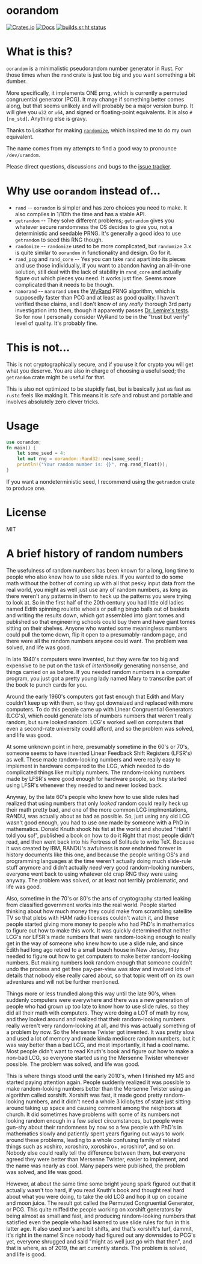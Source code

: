 # oorandom

[![Crates.io](https://img.shields.io/crates/v/oorandom.svg)](https://crates.io/crates/oorandom)
[![Docs](https://docs.rs/oorandom/badge.svg)](https://docs.rs/oorandom)
[![builds.sr.ht status](https://builds.sr.ht/~icefox/oorandom.svg)](https://builds.sr.ht/~icefox/oorandom?)

# What is this?

`oorandom` is a minimalistic pseudorandom number generator in Rust.  For
those times when the `rand` crate is just too big and you want something
a bit dumber.

More specifically, it implements ONE prng, which is currently a permuted
congruential generator (PCG).  It may change if something better comes
along, but that seems unlikely and will probably be a major version
bump.  It will give you `u32` or `u64`, and signed or floating-point
equivalents.  It is also `#[no_std]`.  Anything else is gravy.

Thanks to Lokathor for making
[`randomize`](https://github.com/Lokathor/randomize), which inspired me
to do my own equivalent.

The name comes from my attempts to find a good way to pronounce
`/dev/urandom`.

Please direct questions, discussions and bugs to the [issue
tracker](https://todo.sr.ht/~icefox/oorandom).

# Why use `oorandom` instead of...

 * `rand` -- `oorandom` is simpler and has zero choices you need to
   make.  It also compiles in 1/10th the time and has a stable API.
 * `getrandom` -- They solve different problems; `getrandom` gives you
   whatever secure randomness the OS decides to give you, not a
   deterministic and seedable PRNG.  It's generally a good idea to use
   `getrandom` to seed this RNG though.
 * `randomize` -- `randomize` used to be more complicated, but
   `randomize` 3.x is quite similar to `oorandom` in functionality and
   design.  Go for it.
 * `rand_pcg` and `rand_core` -- Yes you can take `rand` apart into its
   pieces and use those individually, if you want to abandon having an
   all-in-one solution, still deal with the lack of stability in
   `rand_core` and actually figure out which pieces you need.  It works
   just fine.  Seems more complicated than it needs to be though.
 * `nanorand` -- `nanorand` uses the
   [WyRand](https://github.com/wangyi-fudan/wyhash) PRNG algorithm,
   which is supposedly faster than PCG and at least as good quality.  I
   haven't verified these claims, and I don't know of any *really*
   thorough 3rd party investigation into them, though it apparently
   passes [Dr. Lemire's tests](https://github.com/lemire/testingRNG).
   So for now I personally consider WyRand to be in the "trust but
   verify" level of quality.  It's probably fine.

# This is not...

This is not cryptographically secure, and if you use it for crypto you
will get what you deserve.  You are also in charge of choosing a useful
seed; the `getrandom` crate might be useful for that.

This is also not optimized to be stupidly fast, but is basically just
as fast as `rustc` feels like making it.  This means it is safe and robust
and portable and involves absolutely zero clever tricks.

# Usage

```rust
use oorandom;
fn main() {
    let some_seed = 4;
    let mut rng = oorandom::Rand32::new(some_seed);
    println!("Your random number is: {}", rng.rand_float());
}
```

If you want a nondeterministic seed, I recommend using the `getrandom` crate to produce one.

# License

MIT

# A brief history of random numbers

The usefulness of random numbers has been known for a long, long time
to people who also knew how to use slide rules.  If you wanted to do
some math without the bother of coming up with all that pesky input
data from the real world, you might as well just use any ol' random numbers,
as long as there weren't any patterns in them to heck up the patterns you were
trying to look at.  So in the first half
of the 20th century you had little old ladies named Edith spinning
roulette wheels or pulling bingo balls out of baskets and writing the
results down, which got assembled into giant tomes and published so
that engineering schools could buy them and have giant tomes sitting
on their shelves.  Anyone who wanted some meaningless numbers could
pull the tome down, flip it open to a presumably-random page, and
there were all the random numbers anyone could want.  The problem was
solved, and life was good.

In late 1940's computers were invented, but they were far too big and
expensive to be put on the task of *intentionally* generating
nonsense, and things carried on as before.  If you needed random
numbers in a computer program, you just got a pretty young lady named
Mary to transcribe part of the book to punch cards for you.

Around the early 1960's computers got fast enough that Edith and Mary
couldn't keep up with them, so they got downsized and replaced with
more computers.  To do this people came up with Linear Congruential
Generators (LCG's), which could generate lots of numbers numbers that
weren't really random, but sure looked random.  LCG's worked well on
computers that even a second-rate university could afford, and so the
problem was solved, and life was good.

At some unknown point in here, presumably sometime in the 60's or 70's,
someone seems to have invented Linear Feedback Shift Registers (LFSR's)
as well.  These made random-looking numbers and were really easy to
implement in hardware compared to the LCG, which needed to do
complicated things like multiply numbers.  The random-looking numbers
made by LFSR's were good enough for hardware people, so they started
using LFSR's whenever they needed to and never looked back.

Anyway, by the late 60's people who knew how to use slide rules had
realized that using numbers that only *looked* random could really heck
up their math pretty bad, and one of the more common LCG implmentations,
RANDU, was actually about as bad as possible.  So, just using any old
LCG wasn't good enough, you had to use one made by someone with a PhD in
mathematics.  Donald Knuth shook his fist at the world and shouted "Hah!
I told you so!", published a book on how to do it Right that most people
didn't read, and then went back into his Fortress of Solitude to write
TeX.  Because it was created by IBM, RANDU's awfulness is now enshrined
forever in history documents like this one, and because the people
writing OS's and programming languages at the time weren't actually
doing much slide-rule stuff anymore and didn't actually *need* very good
random-looking numbers, everyone went back to using whatever old crap
RNG they were using anyway.  The problem was solved, or at least not
terribly problematic, and life was good.

Also, sometime in the 70's or 80's the arts of cryptography started
leaking from classified government works into the real world.  People
started thinking about how much money they could make from scrambling
satellite TV so that plebs with HAM radio licenses couldn't watch it,
and these people started giving more money to people who had PhD's in
mathematics to figure out how to make this work.  It was quickly
determined that neither LCG's nor LFSR's made numbers that were
random-looking enough to really get in the way of someone who knew how
to use a slide rule, and since Edith had long ago retired to a small
beach house in New Jersey, they needed to figure out how to get
computers to make better random-looking numbers.  But making numbers
look random enough that someone couldn't undo the process and get free
pay-per-view was slow and involved lots of details that nobody else
really cared about, so that topic went off on its own adventures and
will not be further mentioned.

Things more or less trundled along this way until the late 90's, when
suddenly computers were everywhere and there was a new generation of
people who had grown up too late to know how to use slide rules, so they
did all their math with computers.  They were doing a LOT of math by
now, and they looked around and realized that their random-looking
numbers really weren't very random-looking at all, and this was actually
something of a problem by now.  So the Mersenne Twister got invented.
It was pretty slow and used a lot of memory and made kinda mediocre
random numbers, but it was way better than a bad LCG, and most
importantly, it had a cool name. Most people didn't want to read Knuth's
book and figure out how to make a non-bad LCG, so everyone started using
the Mersenne Twister whenever possible.  The problem was solved, and
life was good.

This is where things stood until the early 2010's, when I finished my MS
and started paying attention again.  People suddenly realized it was
possible to make random-looking numbers better than the Mersenne Twister
using an algorithm called xorshift.  Xorshift was fast, it made good
pretty random-looking numbers, and it didn't need a whole 3 kilobytes of
state just sitting around taking up space and causing comment among the
neighbors at church.  It did sometimes have problems with some of its
numbers not looking random enough in a few select circumstances, but
people were gun-shy about their randomness by now so a few people with
PhD's in mathematics slowly and patiently spent years figuring out ways
to work around these problems, leading to a whole confusing family of
related things such as xoshiro, xoroshiro, xoroshiro+, xoroshiro*, and
so on.  Nobody else could really tell the difference between them, but
everyone agreed they were better than Mersenne Twister, easier to
implement, and the name was nearly as cool.  Many papers were published,
the problem was solved, and life was good.

However, at about the same time some bright young spark figured out that
it actually wasn't too hard, if you read Knuth's book and thought real
hard about what you were doing, to take the old LCG and hop it up on
cocaine and moon juice.  The result got called the Permuted Congruential
Generator, or PCG.  This quite miffed the people working on xorshift
generators by being almost as small and fast, and producing
random-looking numbers that satisfied even the people who had learned to
use slide rules for fun in this latter age.  It also used  xor's and bit
shifts, and that's xorshift's turf, dammit, it's right in the name!
Since nobody had figured out any downsides to PCG's yet, everyone
shrugged and said "might as well just go with that then", and that is
where, as of 2019, the art currently stands.  The problem is solved, and
life is good.

